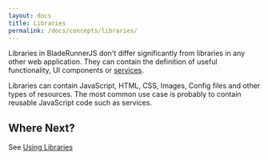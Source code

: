 ```yaml
---
layout: docs
title: Libraries
permalink: /docs/concepts/libraries/
---
```


Libraries in BladeRunnerJS don't differ significantly from libraries in any other web application. They can contain the definition of useful functionality, UI components or [services](/docs/concepts/services).

Libraries can contain JavaScript, HTML, CSS, Images, Config files and other types of resources. The most common use case is probably to contain reusable JavaScript code such as services.

## Where Next?

See [Using Libraries](/docs/use/use_libraries/)
